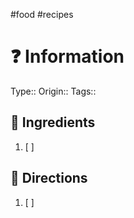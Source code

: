 #food #recipes


# ❓ Information
Type:: 
Origin:: 
Tags:: 
## 🍜 Ingredients
1. [ ] 

## 📑 Directions
1. [ ]